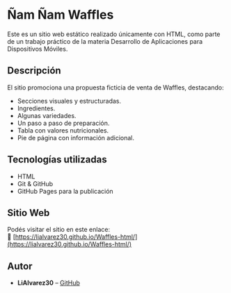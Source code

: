 # Ñam Ñam Waffles

Este es un sitio web estático realizado únicamente con HTML, como parte de un trabajo práctico de la materia Desarrollo de Aplicaciones para Dispositivos Móviles.

## Descripción

El sitio promociona una propuesta ficticia de venta de Waffles, destacando:
- Secciones visuales y estructuradas.
- Ingredientes.
- Algunas variedades.
- Un paso a paso de preparación.
- Tabla con valores nutricionales.
- Pie de página con información adicional.

## Tecnologías utilizadas

- HTML
- Git & GitHub
- GitHub Pages para la publicación

## Sitio Web

Podés visitar el sitio en este enlace:  
🔗 [https://lialvarez30.github.io/Waffles-html/](https://lialvarez30.github.io/Waffles-html/)

##  Autor

- **LiAlvarez30** – [GitHub](https://github.com/LiAlvarez30)
